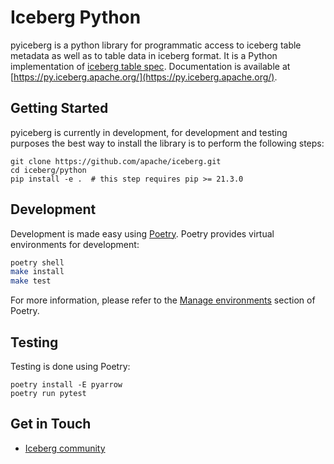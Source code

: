 <!--
 - Licensed to the Apache Software Foundation (ASF) under one or more
 - contributor license agreements.  See the NOTICE file distributed with
 - this work for additional information regarding copyright ownership.
 - The ASF licenses this file to You under the Apache License, Version 2.0
 - (the "License"); you may not use this file except in compliance with
 - the License.  You may obtain a copy of the License at
 -
 -   http://www.apache.org/licenses/LICENSE-2.0
 -
 - Unless required by applicable law or agreed to in writing, software
 - distributed under the License is distributed on an "AS IS" BASIS,
 - WITHOUT WARRANTIES OR CONDITIONS OF ANY KIND, either express or implied.
 - See the License for the specific language governing permissions and
 - limitations under the License.
 -->

# Iceberg Python

pyiceberg is a python library for programmatic access to iceberg table metadata as well as to table data in iceberg format. It is a Python implementation of [iceberg table spec](https://iceberg.apache.org/spec/). Documentation is available at [https://py.iceberg.apache.org/](https://py.iceberg.apache.org/).

## Getting Started

pyiceberg is currently in development, for development and testing purposes the best way to install the library is to perform the following steps:

```
git clone https://github.com/apache/iceberg.git
cd iceberg/python
pip install -e .  # this step requires pip >= 21.3.0
```

## Development

Development is made easy using [Poetry](https://python-poetry.org/docs/#installation). Poetry provides virtual environments for development:

```bash
poetry shell
make install
make test
```

For more information, please refer to the [Manage environments](https://python-poetry.org/docs/managing-environments/) section of Poetry.

## Testing

Testing is done using Poetry:

```
poetry install -E pyarrow
poetry run pytest
```

## Get in Touch

- [Iceberg community](https://iceberg.apache.org/community/)
